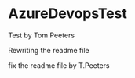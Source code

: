 # AzureDevopsTest

Test by Tom Peeters

Rewriting the readme file

fix the readme file by T.Peeters
